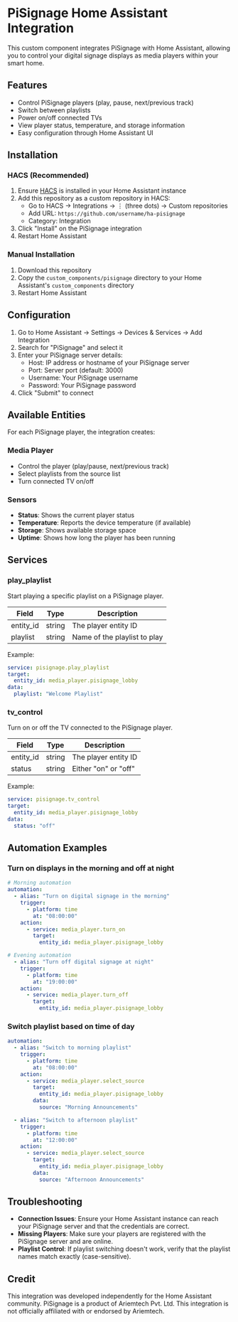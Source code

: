 # PiSignage Home Assistant Integration

This custom component integrates PiSignage with Home Assistant, allowing you to control your digital signage displays as media players within your smart home.

## Features

- Control PiSignage players (play, pause, next/previous track)
- Switch between playlists
- Power on/off connected TVs
- View player status, temperature, and storage information
- Easy configuration through Home Assistant UI

## Installation

### HACS (Recommended)

1. Ensure [HACS](https://hacs.xyz/) is installed in your Home Assistant instance
2. Add this repository as a custom repository in HACS:
   - Go to HACS → Integrations → ⋮ (three dots) → Custom repositories
   - Add URL: `https://github.com/username/ha-pisignage`
   - Category: Integration
3. Click "Install" on the PiSignage integration
4. Restart Home Assistant

### Manual Installation

1. Download this repository
2. Copy the `custom_components/pisignage` directory to your Home Assistant's `custom_components` directory
3. Restart Home Assistant

## Configuration

1. Go to Home Assistant → Settings → Devices & Services → Add Integration
2. Search for "PiSignage" and select it
3. Enter your PiSignage server details:
   - Host: IP address or hostname of your PiSignage server
   - Port: Server port (default: 3000)
   - Username: Your PiSignage username
   - Password: Your PiSignage password
4. Click "Submit" to connect

## Available Entities

For each PiSignage player, the integration creates:

### Media Player

- Control the player (play/pause, next/previous track)
- Select playlists from the source list
- Turn connected TV on/off

### Sensors

- **Status**: Shows the current player status
- **Temperature**: Reports the device temperature (if available)
- **Storage**: Shows available storage space
- **Uptime**: Shows how long the player has been running

## Services

### play_playlist

Start playing a specific playlist on a PiSignage player.

| Field | Type | Description |
| ----- | ---- | ----------- |
| entity_id | string | The player entity ID |
| playlist | string | Name of the playlist to play |

Example:
```yaml
service: pisignage.play_playlist
target:
  entity_id: media_player.pisignage_lobby
data:
  playlist: "Welcome Playlist"
```

### tv_control

Turn on or off the TV connected to the PiSignage player.

| Field | Type | Description |
| ----- | ---- | ----------- |
| entity_id | string | The player entity ID |
| status | string | Either "on" or "off" |

Example:
```yaml
service: pisignage.tv_control
target:
  entity_id: media_player.pisignage_lobby
data:
  status: "off"
```

## Automation Examples

### Turn on displays in the morning and off at night

```yaml
# Morning automation
automation:
  - alias: "Turn on digital signage in the morning"
    trigger:
      - platform: time
        at: "08:00:00"
    action:
      - service: media_player.turn_on
        target:
          entity_id: media_player.pisignage_lobby

# Evening automation
  - alias: "Turn off digital signage at night"
    trigger:
      - platform: time
        at: "19:00:00"
    action:
      - service: media_player.turn_off
        target:
          entity_id: media_player.pisignage_lobby
```

### Switch playlist based on time of day

```yaml
automation:
  - alias: "Switch to morning playlist"
    trigger:
      - platform: time
        at: "08:00:00"
    action:
      - service: media_player.select_source
        target:
          entity_id: media_player.pisignage_lobby
        data:
          source: "Morning Announcements"

  - alias: "Switch to afternoon playlist"
    trigger:
      - platform: time
        at: "12:00:00"
    action:
      - service: media_player.select_source
        target:
          entity_id: media_player.pisignage_lobby
        data:
          source: "Afternoon Announcements"
```

## Troubleshooting

- **Connection Issues**: Ensure your Home Assistant instance can reach your PiSignage server and that the credentials are correct.
- **Missing Players**: Make sure your players are registered with the PiSignage server and are online.
- **Playlist Control**: If playlist switching doesn't work, verify that the playlist names match exactly (case-sensitive).

## Credit

This integration was developed independently for the Home Assistant community. PiSignage is a product of Ariemtech Pvt. Ltd. This integration is not officially affiliated with or endorsed by Ariemtech.
